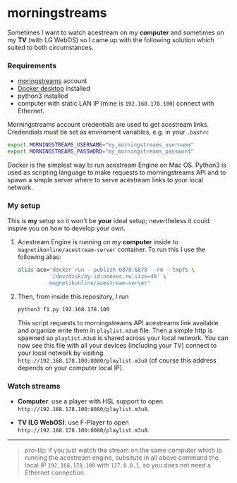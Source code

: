 # morningstreams

Sometimes I want to watch acestream on my **computer** and sometimes on my **TV**
(with LG WebOS) so I came up with the following solution which suited to both
circumstances.


### Requirements

- [moringstreams](http://morningstreams.com/) account
- [Docker desktop](https://www.docker.com/) installed
- python3 installed
- computer with static LAN IP (mine is `192.168.178.100`) connect with Ethernet.

Morningstreams account credentials are used to get acestream links.
Credendials must be set as enviroment variables, e.g. in your `.bashrc`
```bash
export MORNINGSTREAMS_USERNAME="my_morningstreams_username"
export MORNINGSTREAMS_PASSWORD="my_morningstreams_password"
```
Docker is the simplest way to run acestream Engine on Mac OS.
Python3 is used as scripting language to make requests to morningstreams API and
to spawn a simple server where to serve acestream links to your local network.

### My setup
This is **my** setup so it won't be **your** ideal setup; nevertheless it could
inspire you on how to develop your own.

1. Acestream Engine is running on my **computer** inside to 
   `magnetikonline/acestream-server` container. To run this I use the following
   alias:
   ```zsh
   alias ace="docker run --publish 6878:6878 --rm --tmpfs \
             '/dev/disk/by-id:noexec,rw,size=4k' \
             magnetikonline/acestream-server"
   ```

2. Then, from inside this repository, I run
   ```zsh
   python3 f1.py 192.168.178.100
   ```
   This script requests to morningstreams API acestreams link available and
   organize write them in `playlist.m3u8` file. Then a simple http is spawned so
   `playlist.m3u8` is shared across your local network. You can now see this file
   with all your devices (including your TV) connect to your local network by
   visiting `http://192.168.178.100:8080/playlist.m3u8` (of course this address
   depends on your computer local IP).


### Watch streams

- **Computer**: use a player with HSL support to open 
  `http://192.168.178.100:8080/playlist.m3u8`.

- **TV (LG WebOS)**: use F-Player to open 
  `http://192.168.178.100:8080/playlist.m3u8`.

-----
>*pro-tip*: if you just watch the stream on the same computer which is running
>the acestream engine, subsitute in all above command the local IP
>`192.168.178.100` with `127.0.0.1`, so you does not need a Ethernet connection.
